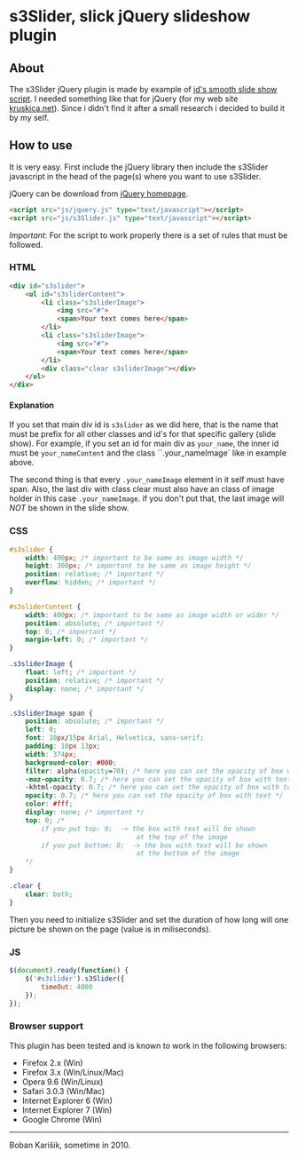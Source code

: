 # s3Slider, slick jQuery slideshow plugin

## About
The s3Slider jQuery plugin is made by example of [jd's smooth slide show script](http://smoothslideshow.jondesign.net/timed.html). I needed something like that for jQuery (for my web site [kruskica.net](http://www.kruskica.net)). Since i didn't find it after a small research i decided to build it by my self.

## How to use
It is very easy. First include the jQuery library then include the s3Slider javascript in the head of the page(s) where you want to use s3Slider.

jQuery can be download from [jQuery homepage](http://docs.jquery.com/Downloading_jQuery).
```html
<script src="js/jquery.js" type="text/javascript"></script>
<script src="js/s3Slider.js" type="text/javascript"></script>
```
*Important*: For the script to work properly there is a set of rules that must be followed.

### HTML
```html
<div id="s3slider">
    <ul id="s3sliderContent">
        <li class="s3sliderImage">
            <img src="#">
            <span>Your text comes here</span>
        </li>
        <li class="s3sliderImage">
            <img src="#">
            <span>Your text comes here</span>
        </li>
        <div class="clear s3sliderImage"></div>
    </ul>
</div>
```

#### Explanation
If you set that main div id is `s3slider` as we did here, that is the name that must be prefix for all other classes and id's for that specific gallery (slide show). For example, if you set an id for main div as `your_name`, the inner id must be `your_nameContent` and the class ``.your_nameImage` like in example above.

The second thing is that every `.your_nameImage` element in it self must have span. Also, the last div with class clear must also have an class of image holder in this case `.your_nameImage`. if you don't put that, the last image will *NOT* be shown in the slide show.

### CSS
```css
#s3slider {
    width: 400px; /* important to be same as image width */
    height: 300px; /* important to be same as image height */
    position: relative; /* important */
    overflow: hidden; /* important */
}

#s3sliderContent {
    width: 400px; /* important to be same as image width or wider */
    position: absolute; /* important */
    top: 0; /* important */
    margin-left: 0; /* important */
}

.s3sliderImage {
    float: left; /* important */
    position: relative; /* important */
    display: none; /* important */
}

.s3sliderImage span {
    position: absolute; /* important */
    left: 0;
    font: 10px/15px Arial, Helvetica, sans-serif;
    padding: 10px 13px;
    width: 374px;
    background-color: #000;
    filter: alpha(opacity=70); /* here you can set the opacity of box with text */
    -moz-opacity: 0.7; /* here you can set the opacity of box with text */
    -khtml-opacity: 0.7; /* here you can set the opacity of box with text */
    opacity: 0.7; /* here you can set the opacity of box with text */
    color: #fff;
    display: none; /* important */
    top: 0; /*
        if you put top: 0;  -> the box with text will be shown
                                at the top of the image
        if you put bottom: 0;  -> the box with text will be shown
                                at the bottom of the image
    */
}

.clear {
    clear: both;
}
```

Then you need to initialize s3Slider and set the duration of how long will one picture be shown on the page (value is in miliseconds).

### JS
```javascript
$(document).ready(function() {
    $('#s3slider').s3Slider({
        timeOut: 4000
    });
});
```

### Browser support
This plugin has been tested and is known to work in the following browsers:

 * Firefox 2.x (Win)
 * Firefox 3.x (Win/Linux/Mac)
 * Opera 9.6 (Win/Linux)
 * Safari 3.0.3 (Win/Mac)
 * Internet Explorer 6 (Win)
 * Internet Explorer 7 (Win)
 * Google Chrome (Win)

---
Boban Karišik, sometime in 2010.
